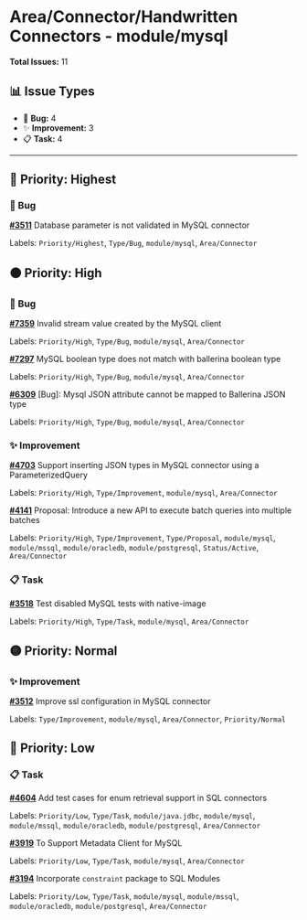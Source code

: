 # Area/Connector/Handwritten Connectors - module/mysql

**Total Issues:** 11

## 📊 Issue Types

- 🐛 **Bug:** 4
- ✨ **Improvement:** 3
- 📋 **Task:** 4

---

## 🔴 Priority: Highest

### 🐛 Bug

**[#3511](https://github.com/ballerina-platform/ballerina-library/issues/3511)** Database parameter is not validated in MySQL connector

Labels: `Priority/Highest`, `Type/Bug`, `module/mysql`, `Area/Connector`

## 🟠 Priority: High

### 🐛 Bug

**[#7359](https://github.com/ballerina-platform/ballerina-library/issues/7359)** Invalid stream value created by the MySQL client

Labels: `Priority/High`, `Type/Bug`, `module/mysql`, `Area/Connector`

**[#7297](https://github.com/ballerina-platform/ballerina-library/issues/7297)** MySQL boolean type does not match with ballerina boolean type

Labels: `Priority/High`, `Type/Bug`, `module/mysql`, `Area/Connector`

**[#6309](https://github.com/ballerina-platform/ballerina-library/issues/6309)** [Bug]: Mysql JSON attribute cannot be mapped to Ballerina JSON type 

Labels: `Priority/High`, `Type/Bug`, `module/mysql`, `Area/Connector`

### ✨ Improvement

**[#4703](https://github.com/ballerina-platform/ballerina-library/issues/4703)** Support inserting JSON types in MySQL connector using a ParameterizedQuery

Labels: `Priority/High`, `Type/Improvement`, `module/mysql`, `Area/Connector`

**[#4141](https://github.com/ballerina-platform/ballerina-library/issues/4141)** Proposal: Introduce a new API to execute batch queries into multiple batches

Labels: `Priority/High`, `Type/Improvement`, `Type/Proposal`, `module/mysql`, `module/mssql`, `module/oracledb`, `module/postgresql`, `Status/Active`, `Area/Connector`

### 📋 Task

**[#3518](https://github.com/ballerina-platform/ballerina-library/issues/3518)** Test disabled MySQL tests with native-image

Labels: `Priority/High`, `Type/Task`, `module/mysql`, `Area/Connector`

## 🟡 Priority: Normal

### ✨ Improvement

**[#3512](https://github.com/ballerina-platform/ballerina-library/issues/3512)** Improve ssl configuration in MySQL connector

Labels: `Type/Improvement`, `module/mysql`, `Area/Connector`, `Priority/Normal`

## 🔵 Priority: Low

### 📋 Task

**[#4604](https://github.com/ballerina-platform/ballerina-library/issues/4604)** Add test cases for enum retrieval support in SQL connectors

Labels: `Priority/Low`, `Type/Task`, `module/java.jdbc`, `module/mysql`, `module/mssql`, `module/oracledb`, `module/postgresql`, `Area/Connector`

**[#3919](https://github.com/ballerina-platform/ballerina-library/issues/3919)** To Support Metadata Client for MySQL

Labels: `Priority/Low`, `Type/Task`, `module/mysql`, `Area/Connector`

**[#3194](https://github.com/ballerina-platform/ballerina-library/issues/3194)** Incorporate `constraint` package to SQL Modules

Labels: `Priority/Low`, `Type/Task`, `module/mysql`, `module/mssql`, `module/oracledb`, `module/postgresql`, `Area/Connector`

